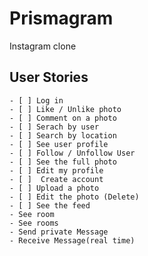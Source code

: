 # Prismagram
Instagram clone

## User Stories
    - [ ] Log in
    - [ ] Like / Unlike photo
    - [ ] Comment on a photo
    - [ ] Serach by user
    - [ ] Search by location
    - [ ] See user profile
    - [ ] Follow / Unfollow User
    - [ ] See the full photo
    - [ ] Edit my profile
    - [ ]  Create account
    - [ ] Upload a photo
    - [ ] Edit the photo (Delete)
    - [ ] See the feed
    - See room
    - See rooms
    - Send private Message
    - Receive Message(real time)
